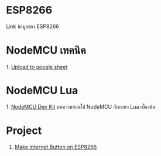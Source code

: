 # ESP8266
Link ข้อมูลของ ESP8266

<h1>NodeMCU เทคนิค</h1>
1. <a href="http://tinit14.blogspot.com/2016/03/sensor-google-sheets-database-sd-card.html">Upload to google sheet</a>


<h1>NodeMCU Lua</h1>
1. <a href="http://thaiopensource.org/%E0%B8%A1%E0%B8%B2%E0%B9%80%E0%B8%A5%E0%B9%88%E0%B8%99-nodemcu-devkit-%E0%B8%81%E0%B8%B1%E0%B8%99/"> NodeMCU Dev Kit</a> บทความสอนใช้ NodeMCU กับภาษา Lua เบื้องต้น


<h1>Project</h1>

1. <a href="https://mongoose-os.com/blog/internet-button-on-esp8266-and-amazon-aws-iot-in-2-minutes/">Make Internet Button on ESP8266</a> 

